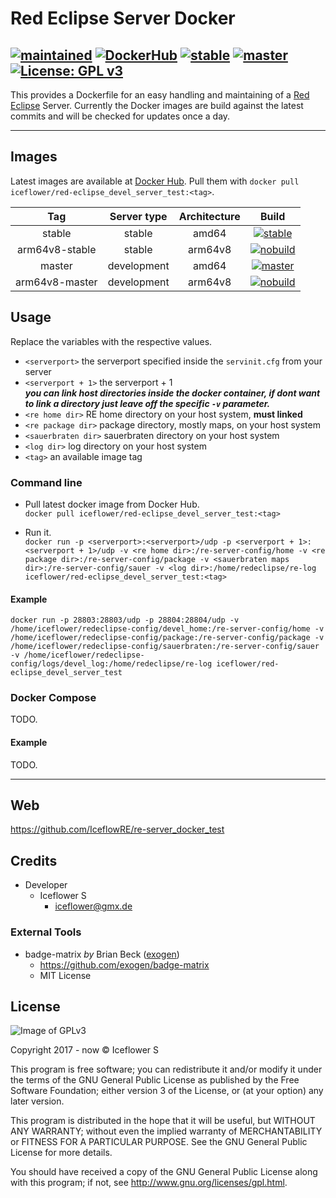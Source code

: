 # Red Eclipse Server Docker
[![maintained](https://img.shields.io/badge/maintained-yes-brightgreen.svg)][2]
[![DockerHub](https://img.shields.io/badge/Docker_Hub--FF69A4.svg?style=social)][3]
[![stable](https://badges.herokuapp.com/travis/IceflowRE/re-server_docker_test?env=BRANCH=stable&label=stable)][1]
[![master](https://badges.herokuapp.com/travis/IceflowRE/re-server_docker_test?env=BRANCH=master&label=master)][1]
[![License: GPL v3](https://img.shields.io/badge/License-GPL%20v3-blue.svg)](https://www.gnu.org/licenses/gpl-3.0)
---

This provides a Dockerfile for an easy handling and maintaining of a [Red Eclipse](https://redeclipse.net/) Server.
Currently the Docker images are build against the latest commits and will be checked for updates once a day.

---  

## Images
Latest images are available at [Docker Hub][3].
Pull them with `docker pull iceflower/red-eclipse_devel_server_test:<tag>`.

|       Tag      | Server type | Architecture |        Build       |
|:--------------:|:-----------:|:------------:|:------------------:|
|     stable     |    stable   |     amd64    |  [![stable][5]][1] |
| arm64v8-stable |    stable   |    arm64v8   | [![nobuild][4]][2] |
|     master     | development |     amd64    |  [![master][6]][1] |
| arm64v8-master | development |    arm64v8   | [![nobuild][4]][2] |

## Usage
Replace the variables with the respective values.

  - `<serverport>` the serverport specified inside the `servinit.cfg` from your server
  - `<serverport + 1>` the serverport + 1  
  ***you can link host directories inside the docker container, if dont want to link a directory just leave off the specific `-v` parameter.***
  - `<re home dir>` RE home directory on your host system, **must linked**
  - `<re package dir>` package directory, mostly maps, on your host system
  - `<sauerbraten dir>` sauerbraten directory on your host system
  - `<log dir>` log directory on your host system
  - `<tag>` an available image tag

### Command line
- Pull latest docker image from Docker Hub.  
`docker pull iceflower/red-eclipse_devel_server_test:<tag>`

- Run it.  
`docker run -p <serverport>:<serverport>/udp -p <serverport + 1>:<serverport + 1>/udp -v <re home dir>:/re-server-config/home -v <re package dir>:/re-server-config/package -v <sauerbraten maps dir>:/re-server-config/sauer -v <log dir>:/home/redeclipse/re-log iceflower/red-eclipse_devel_server_test:<tag>`

#### Example
`docker run -p 28803:28803/udp -p 28804:28804/udp -v /home/iceflower/redeclipse-config/devel_home:/re-server-config/home -v /home/iceflower/redeclipse-config/package:/re-server-config/package -v /home/iceflower/redeclipse-config/sauerbraten:/re-server-config/sauer -v /home/iceflower/redeclipse-config/logs/devel_log:/home/redeclipse/re-log iceflower/red-eclipse_devel_server_test`

### Docker Compose
TODO.

#### Example
TODO.

---

## Web
https://github.com/IceflowRE/re-server_docker_test

## Credits
- Developer
  - Iceflower S
    - iceflower@gmx.de

### External Tools
- badge-matrix *by* Brian Beck ([exogen](https://github.com/exogen))
    - https://github.com/exogen/badge-matrix
    - MIT License

## License
![Image of GPLv3](http://www.gnu.org/graphics/gplv3-127x51.png)

Copyright 2017 - now © Iceflower S

This program is free software; you can redistribute it and/or modify it under the terms of the GNU General Public License as published by the Free Software Foundation; either version 3 of the License, or (at your option) any later version.

This program is distributed in the hope that it will be useful, but WITHOUT ANY WARRANTY; without even the implied warranty of MERCHANTABILITY or FITNESS FOR A PARTICULAR PURPOSE. See the GNU General Public License for more details.

You should have received a copy of the GNU General Public License along with this program; if not, see <http://www.gnu.org/licenses/gpl.html>.

[1]: https://travis-ci.org/IceflowRE/re-server_docker_test
[2]: https://github.com/IceflowRE/re-server_docker_test
[3]: https://hub.docker.com/r/iceflower/red-eclipse_devel_server_test
[4]: https://img.shields.io/badge/build-inaccessible-lightgrey.svg
[5]: https://badges.herokuapp.com/travis/IceflowRE/re-server_docker_test?env=BRANCH=stable&label=build
[6]: https://badges.herokuapp.com/travis/IceflowRE/re-server_docker_test?env=BRANCH=master&label=build
